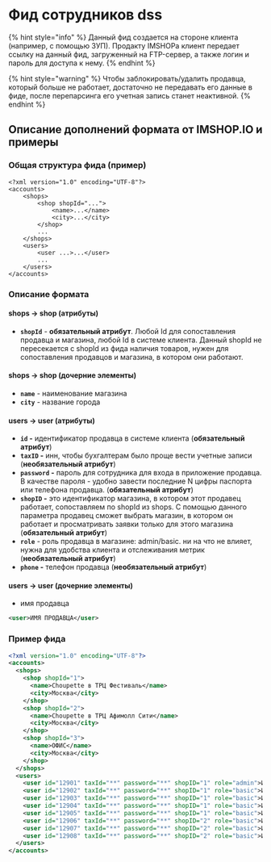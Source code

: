 # Фид сотрудников dss

{% hint style="info" %}
Данный фид создается на стороне клиента (например, с помощью ЗУП). Продакту IMSHOPa клиент передает ссылку на данный фид, загруженный на FTP-сервер, а также логин и пароль для доступа к нему.
{% endhint %}

{% hint style="warning" %}
Чтобы заблокировать/удалить продавца, который больше не работает, достаточно не передавать его данные в фиде, после перепарсинга его учетная запись станет неактивной.
{% endhint %}

## Описание дополнений формата от IMSHOP.IO и примеры

### Общая структура фида (пример)

```markup
<?xml version="1.0" encoding="UTF-8"?>
<accounts>
	<shops>
		<shop shopId="...">
			<name>...</name>
			<city>...</city>
		</shop> 
		...
	</shops>
	<users>
		<user ...>...</user>
		...
	</users>
</accounts>

```

### Описание формата

#### **shops -> shop (атрибуты)**

* **`shopId`** - **обязательный атрибут**. Любой Id для сопоставления продавца и магазина, любой Id в системе клиента. Данный shopId не пересекается с shopId из фида наличия товаров, нужен для сопоставления продавцов и магазина, в котором они работают.

#### **shops -> shop (дочерние элементы)**

* **`name`** - наименование магазина
* **`city`** - название города

#### **users -> user (атрибуты)**

* **`id` -** идентификатор продавца в системе клиента (**обязательный атрибут**)
* **`taxID` -** инн, чтобы бухгалтерам было проще вести учетные записи (**необязательный атрибут**)
* **`password` -** пароль для сотрудника для входа в приложение продавца. В качестве пароля - удобно завести последние N цифры паспорта или телефона продавца. (**обязательный атрибут**)
* **`shopID` -** это идентификатор магазина, в котором этот продавец работает, сопоставляем по shopId из shops. С помощью данного параметра продавец сможет выбрать магазин, в котором он работает и просматривать заявки только для этого магазина (**обязательный атрибут**)
* **`role`** - роль продавца в магазине: admin/basic. ни на что не влияет, нужна для удобства клиента и отслеживания метрик (**необязательный атрибут**)
* **`phone` -** телефон продавца (**необязательный атрибут**)

#### **users -> user (дочерние элементы)**

* имя продавца&#x20;

```xml
<user>ИМЯ ПРОДАВЦА</user>
```

### Пример фида

```xml
<?xml version="1.0" encoding="UTF-8"?>
<accounts>
  <shops>
    <shop shopId="1">
      <name>Choupette в ТРЦ Фестиваль</name>
      <city>Москва</city>
    </shop>
    <shop shopId="2">
      <name>Choupette в ТРЦ Афимолл Сити</name>
      <city>Москва</city>
    </shop>
    <shop shopId="3">
      <name>ОФИС</name>
      <city>Москва</city>
    </shop>
  </shops>
  <users>
    <user id="12901" taxId="**" password="**" shopID="1" role="admin">Имя Продавца</user>
    <user id="12902" taxId="**" password="**" shopID="1" role="basic">Имя Продавца</user>
    <user id="12903" taxId="**" password="**" shopID="1" role="basic">Имя Продавца</user>
    <user id="12904" taxId="**" password="**" shopID="1" role="basic">Имя Продавца</user>
    <user id="12905" taxId="**" password="**" shopID="1" role="basic">Имя Продавца</user>
    <user id="12906" taxId="**" password="**" shopID="2" role="basic">Имя Продавца</user>
    <user id="12907" taxId="**" password="**" shopID="2" role="basic">Имя Продавца</user>
    <user id="12908" taxId="**" password="**" shopID="2" role="basic">Имя Продавца</user>
  </users>
</accounts>
```

####
